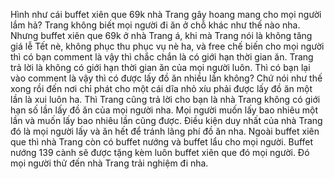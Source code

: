 Hình như cái buffet xiên que 69k nhà Trang gây hoang mang cho mọi người lắm hả? Trang không biết mọi người đi ăn ở chỗ khác như thế nào nha. Nhưng buffet xiên que 69k ở nhà Trang á, khi mà Trang nói là không tăng giá lễ Tết nè, không phục thu phục vụ nè ha, và free chế biến cho mọi người thì có bạn comment là vậy thì chắc chắn là có giới hạn thời gian ăn. Trang trả lời là không có giới hạn thời gian ăn của mọi người luôn. Thì có bạn lại vào comment là vậy thì có được lấy đồ ăn nhiều lần không? Chứ nói như thế xong rồi đến nơi chỉ phát cho một cái dĩa nhỏ xíu phải được lấy đồ ăn một lần là xui luôn ha. Thì Trang cũng trả lời cho bạn là nhà Trang không có giới hạn số lần lấy đồ ăn của mọi người nha. Mọi người muốn lấy bao nhiêu một lần và muốn lấy bao nhiêu lần cũng được. Điều kiện duy nhất của nhà Trang đó là mọi người lấy và ăn hết để tránh lãng phí đồ ăn nha. Ngoài buffet xiên que thì nhà Trang còn có buffet nướng và buffet lẩu cho mọi người. Buffet nướng 139 cành sẽ được tặng kèm luôn buffet xiên que đó mọi người. Đó mọi người thử đến nhà Trang trải nghiệm đi nha.